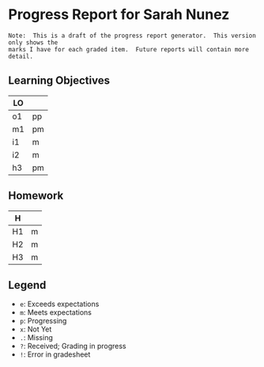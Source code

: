 # Progress Report for Sarah Nunez

    Note:  This is a draft of the progress report generator.  This version only shows the
    marks I have for each graded item.  Future reports will contain more detail.
## Learning Objectives

| LO |       |  
|------|-------|
| o1   | pp    |
| m1   | pm    |
| i1   | m     |
| i2   | m     |
| h3   | pm    |


## Homework

| H |       |  
|------|-------|
| H1   | m     |
| H2   | m     |
| H3   | m     |



## Legend 
* `e`: Exceeds expectations
* `m`: Meets expectations
* `p`: Progressing
* `x`: Not Yet
* `.`: Missing
* `?`: Received; Grading in progress
* `!`: Error in gradesheet
